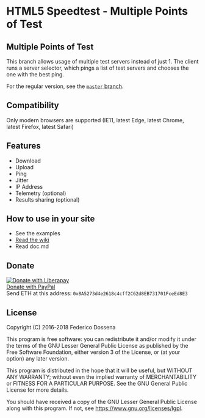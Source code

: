 # HTML5 Speedtest - Multiple Points of Test

## Multiple Points of Test
This branch allows usage of multiple test servers instead of just 1. The client runs a server selector, which pings a list of test servers and chooses the one with the best ping.

For the regular version, see the [`master` branch](https://github.com/adolfintel/speedtest).

## Compatibility
Only modern browsers are supported (IE11, latest Edge, latest Chrome, latest Firefox, latest Safari)

## Features
* Download
* Upload
* Ping
* Jitter
* IP Address
* Telemetry (optional)
* Results sharing (optional)

## How to use in your site
* See the examples
* [Read the wiki](https://github.com/adolfintel/speedtest/wiki/Introduction-(MPOT))
* Read doc.md

## Donate
[![Donate with Liberapay](https://liberapay.com/assets/widgets/donate.svg)](https://liberapay.com/fdossena/donate)  
[Donate with PayPal](https://www.paypal.me/sineisochronic)  
Send ETH at this address: ```0x8A5273d4e2618c4cff2C62d8EB731701FceEd8E3```

## License
Copyright (C) 2016-2018 Federico Dossena

This program is free software: you can redistribute it and/or modify
it under the terms of the GNU Lesser General Public License as published by
the Free Software Foundation, either version 3 of the License, or
(at your option) any later version.

This program is distributed in the hope that it will be useful,
but WITHOUT ANY WARRANTY; without even the implied warranty of
MERCHANTABILITY or FITNESS FOR A PARTICULAR PURPOSE.  See the
GNU General Public License for more details.

You should have received a copy of the GNU Lesser General Public License
along with this program.  If not, see <https://www.gnu.org/licenses/lgpl>.
